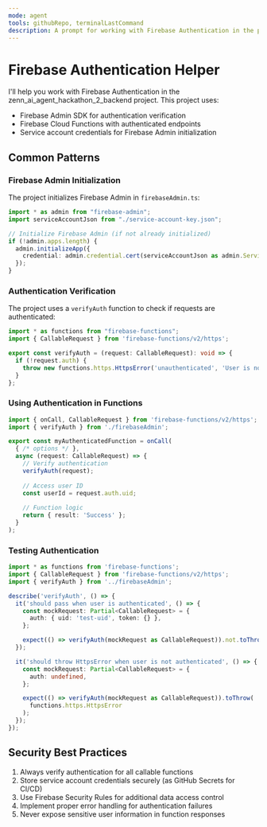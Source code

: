```yaml
---
mode: agent
tools: githubRepo, terminalLastCommand
description: A prompt for working with Firebase Authentication in the project
---
```


# Firebase Authentication Helper

I'll help you work with Firebase Authentication in the zenn_ai_agent_hackathon_2_backend project. This project uses:

- Firebase Admin SDK for authentication verification
- Firebase Cloud Functions with authenticated endpoints
- Service account credentials for Firebase Admin initialization

## Common Patterns

### Firebase Admin Initialization

The project initializes Firebase Admin in `firebaseAdmin.ts`:

```typescript
import * as admin from "firebase-admin";
import serviceAccountJson from "./service-account-key.json";

// Initialize Firebase Admin (if not already initialized)
if (!admin.apps.length) {
  admin.initializeApp({
    credential: admin.credential.cert(serviceAccountJson as admin.ServiceAccount),
  });
}
```

### Authentication Verification

The project uses a `verifyAuth` function to check if requests are authenticated:

```typescript
import * as functions from "firebase-functions";
import { CallableRequest } from 'firebase-functions/v2/https';

export const verifyAuth = (request: CallableRequest): void => {
  if (!request.auth) {
    throw new functions.https.HttpsError('unauthenticated', 'User is not authenticated');
  }
};
```

### Using Authentication in Functions

```typescript
import { onCall, CallableRequest } from 'firebase-functions/v2/https';
import { verifyAuth } from './firebaseAdmin';

export const myAuthenticatedFunction = onCall(
  { /* options */ },
  async (request: CallableRequest) => {
    // Verify authentication
    verifyAuth(request);
    
    // Access user ID
    const userId = request.auth.uid;
    
    // Function logic
    return { result: 'Success' };
  }
);
```

### Testing Authentication

```typescript
import * as functions from 'firebase-functions';
import { CallableRequest } from 'firebase-functions/v2/https';
import { verifyAuth } from '../firebaseAdmin';

describe('verifyAuth', () => {
  it('should pass when user is authenticated', () => {
    const mockRequest: Partial<CallableRequest> = {
      auth: { uid: 'test-uid', token: {} },
    };

    expect(() => verifyAuth(mockRequest as CallableRequest)).not.toThrow();
  });

  it('should throw HttpsError when user is not authenticated', () => {
    const mockRequest: Partial<CallableRequest> = {
      auth: undefined,
    };

    expect(() => verifyAuth(mockRequest as CallableRequest)).toThrow(
      functions.https.HttpsError
    );
  });
});
```

## Security Best Practices

1. Always verify authentication for all callable functions
2. Store service account credentials securely (as GitHub Secrets for CI/CD)
3. Use Firebase Security Rules for additional data access control
4. Implement proper error handling for authentication failures
5. Never expose sensitive user information in function responses

